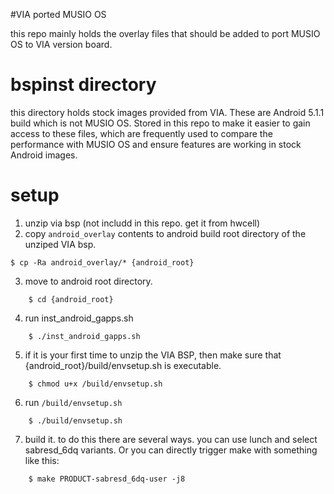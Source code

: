 #VIA ported MUSIO OS

this repo mainly holds the overlay files that should be added to port MUSIO OS to VIA version board.

# bspinst directory

this directory holds stock images provided from VIA. These are Android 5.1.1 build which is not MUSIO OS. Stored in this repo to make it easier to gain access to these files, which are frequently used to compare the performance with MUSIO OS and ensure features are working in stock Android images.

# setup

1. unzip via bsp (not includd in this repo. get it from hwcell)
2. copy `android_overlay` contents to android build root directory of the unziped VIA bsp.
```
$ cp -Ra android_overlay/* {android_root}
```
3. move to android root directory.
```
	$ cd {android_root}
```

4. run inst_android_gapps.sh
```
	$ ./inst_android_gapps.sh
```

5. if it is your first time to unzip the VIA BSP, then make sure that {android_root}/build/envsetup.sh is executable.
```
	$ chmod u+x /build/envsetup.sh
```
6. run `/build/envsetup.sh`
```
	$ ./build/envsetup.sh
```
7. build it. to do this there are several ways. you can use lunch and select sabresd_6dq variants. Or you can directly trigger make with something like this:
```
	$ make PRODUCT-sabresd_6dq-user -j8
```


